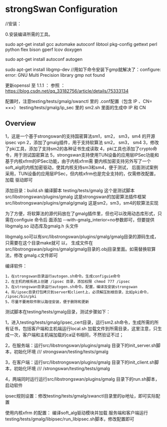 ﻿# strongSwan Configuration #
 
 //安装：
 
0.安装编译所需的工具。

sudo apt-get install gcc automake autoconf libtool pkg-config gettext perl python flex bison gperf lcov doxygen

sudo apt-get install autoconf autogen

sudo apt-get install libgmp-dev  //用如下命令安装下gmp就解决了：configure: error: GNU Multi Precision library gmp not found

更新openssl 至 1.1.1 ：
参照 ：https://blog.csdn.net/qq_33182756/article/details/75333134

配置时，注意testing/tests/gmalg/swanctl 里的 .conf配置（包含 IP 、CN= ×××） testing/tests/gmalg/ip_sec 里的 sm2.sh 里面的生成中 IP 和 CN


## Overview ##

1，这是一个基于strongswan的支持国密算法sm1，sm2， sm3，sm4 的开源ipsec vpn
2，添加了gmalg插件，用于支持软算法 sm2， sm3， sm4
3，修改了pki工具，添加了支持sm2的各种证书生成读取
4，pki工具也添加了crypto命令，用于测试国密算法
5，strongswan支持使用TUN设备的应用层IPSec功能和基于内核xfrm的IPSec功能，由于内核xfrm需
   要内核加密支持另外写了一个soft_alg的内核加密驱动，使其内核支持sm3和sm4，便于测试，
   后面测试案例采用，TUN设备的应用层IPSec，但内核xfrm也是完全支持的，仅需修改配置，加载
   驱动即可

添加目录：build.sh  编译脚本
          testing/tests/gmalg 这个是测试脚本
          src/libstrongswan/plugins/gmalg 这是strongswan的加密算法插件框架
	        src/libstrongswan/plugins/gmalg/gmalg 这是sm2，sm3，sm4的软算法实现

  为了方便，将软算法的源代码放在了gmalg插件里，但也可以改用动态库形式，只需在configuie 命令后
面添加 --with-gmalg_interior=no参数即可，但要提供libgmalg.so 动态库及gmalg.h 头文件

   libgmalg.so可以有src/libstrongswan/plugins/gmalg/gmalg目录的源码生成，只需要在这个目录make就可
以， 生成文件在src/libstrongswan/plugins/gmalg/gmalg目录的.obj目录里面。如需替换软算法，修改
gmalg.c文件即可

编译软件：

    1，在strongswan目录运行autogen.sh命令。生成configuie命令
    2，在主机的根系统上创建 /ipsec 目录，添加权限 chmod 777 /ipsec
    3，在strongswan目录运行autogen.sh命令。配置，编译及安装strongswan
    4，将/ipsec目录打包拷贝到server和client上，必须解压到根目录，比如pki命令， /ipsec/bin/pki
    5，尽量不要用软件默认路径安装，便于删除和更新

测试脚本在testing/tests/gmalg目录，测试步骤如下：

1，进入testing/tests/gmalg/ipsec_cert目录，运行sm2.sh命令，生成所需的所有证书，包括客户端和主机端运行local.sh 加载文件到所需目录，这里注意，只生成一次，客户端和主机端加载的ca证书相同，不然验证不过；

2，在服务端：运行src/libstrongswan/plugins/gmalg 目录下的init_server.sh脚本，初始化环境 /// strongswan/testing/tests/gmalg

3，在客户端：运行src/libstrongswan/plugins/gmalg 目录下的init_client.sh脚本，初始化环境 /// /strongswan/testing/tests/gmalg

4，两端同时运行运行src/libstrongswan/plugins/gmalg 目录下的run.sh脚本，启动软件

ipsec规则设置：修改testing/tests/gmalg/swanctl目录里的ip地址，即可实际配置

使用内核xfrm 的配置：
  编译soft_alg驱动模块并加载
  服务端和客户端运行testing/tests/gmalg/libipsec/run_libipsec.sh脚本，修改配置即可
